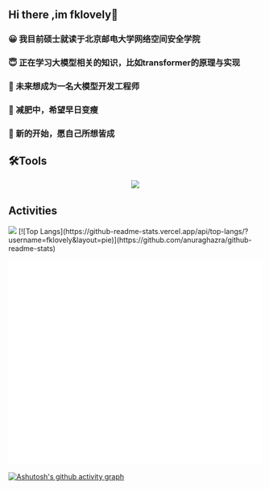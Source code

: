 ## Hi there ,im fklovely👋



### 😀 我目前硕士就读于北京邮电大学网络空间安全学院
### 😇 正在学习大模型相关的知识，比如transformer的原理与实现
### 🥕 未来想成为一名大模型开发工程师
### 💬 减肥中，希望早日变瘦
### 🐯 新的开始，愿自己所想皆成



## 🛠Tools
<p align="center">
  <a href="https://skillicons.dev">
    <img src="https://skillicons.dev/icons?i=git,python,docker,c,java,vscode,pytorch,anaconda,github,pycharm,idea,mysql,spring,js,nginx&theme=light" />
  </a>
</p>
<!--
<p>
  <img src="https://img.shields.io/badge/SpringBoot-6DB33F?logo=SpringBoot&logoColor=white&style=flat" alt="Java Badge" height="120px" width="200px">
  <img src="https://img.shields.io/badge/Pytorch-EE4C2C?logo=PyTorch&logoColor=white&style=flat" alt="Java Badge" height="120px" width="160px">
  <img src="https://raw.githubusercontent.com/alexnaiman/alexnaiman/master/resources/dev/java.svg" height="550px" width="128px" style="vertical-align:top; margin:6px 4px"  alt=""/>
  <img src="https://raw.githubusercontent.com/alexnaiman/alexnaiman/master/resources/dev/python.svg" height="150px" width="160px" style="vertical-align:top; margin:6px 4px"  alt=""/> 
</p>
-->



## Activities

  
<img src="https://github-readme-stats.vercel.app/api?username=fklovely&show_icons=true&theme=radical" width="400">
[![Top Langs](https://github-readme-stats.vercel.app/api/top-langs/?username=fklovely&layout=pie)](https://github.com/anuraghazra/github-readme-stats)

![](https://github.com/fklovely/fklovely/blob/main/metrics.classic.svg)

[![Ashutosh's github activity graph](https://github-readme-activity-graph.vercel.app/graph?username=fklovely&theme=vue)](https://github.com/ashutosh00710/github-readme-activity-graph)
